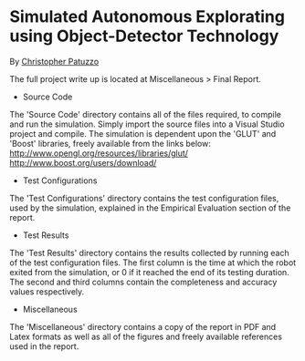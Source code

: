 # Simulated Autonomous Explorating using Object-Detector Technology

By [Christopher Patuzzo](http://chris.patuzzo.co.uk/)

The full project write up is located at Miscellaneous > Final Report.

* Source Code

The 'Source Code' directory contains all of the files required, to compile and run the simulation. Simply import the source files into a Visual Studio project and compile. The simulation is dependent upon the 'GLUT' and 'Boost' libraries, freely available from the links below:
http://www.opengl.org/resources/libraries/glut/
http://www.boost.org/users/download/

* Test Configurations

The 'Test Configurations' directory contains the test configuration files, used by the simulation, explained in the Empirical Evaluation section of the report.

* Test Results

The 'Test Results' directory contains the results collected by running each of the test configuration files. The first column is the time at which the robot exited from the simulation, or 0 if it reached the end of its testing duration. The second and third columns contain the completeness and accuracy values respectively.

* Miscellaneous

The 'Miscellaneous' directory contains a copy of the report in PDF and Latex formats as well as all of the figures and freely available references used in the report.